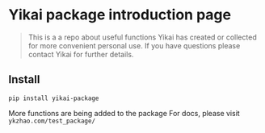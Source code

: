 # Yikai package introduction page
> This is a a repo about useful functions Yikai has created or collected for more convenient personal use. If you have questions please contact Yikai for further details.


## Install

`pip install yikai-package`

More functions are being added to the package
For docs, please visit `ykzhao.com/test_package/`
